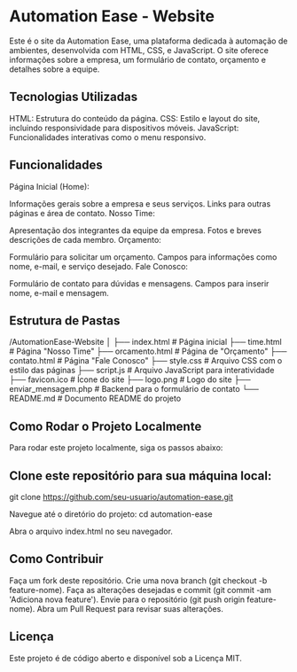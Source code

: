 # Automation Ease - Website
Este é o site da Automation Ease, uma plataforma dedicada à automação de ambientes, desenvolvida com HTML, CSS, e JavaScript. O site oferece informações sobre a empresa, um formulário de contato, orçamento e detalhes sobre a equipe.

## Tecnologias Utilizadas
HTML: Estrutura do conteúdo da página.
CSS: Estilo e layout do site, incluindo responsividade para dispositivos móveis.
JavaScript: Funcionalidades interativas como o menu responsivo.

## Funcionalidades
Página Inicial (Home):

Informações gerais sobre a empresa e seus serviços.
Links para outras páginas e área de contato.
Nosso Time:

Apresentação dos integrantes da equipe da empresa.
Fotos e breves descrições de cada membro.
Orçamento:

Formulário para solicitar um orçamento.
Campos para informações como nome, e-mail, e serviço desejado.
Fale Conosco:

Formulário de contato para dúvidas e mensagens.
Campos para inserir nome, e-mail e mensagem.

## Estrutura de Pastas
/AutomationEase-Website │ ├── index.html # Página inicial ├── time.html # Página "Nosso Time" ├── orcamento.html # Página de "Orçamento" ├── contato.html # Página "Fale Conosco" ├── style.css # Arquivo CSS com o estilo das páginas ├── script.js # Arquivo JavaScript para interatividade ├── favicon.ico # Ícone do site ├── logo.png # Logo do site ├── enviar_mensagem.php # Backend para o formulário de contato └── README.md # Documento README do projeto

## Como Rodar o Projeto Localmente
Para rodar este projeto localmente, siga os passos abaixo:

## Clone este repositório para sua máquina local:
git clone https://github.com/seu-usuario/automation-ease.git

Navegue até o diretório do projeto:
cd automation-ease

Abra o arquivo index.html no seu navegador.

## Como Contribuir
Faça um fork deste repositório.
Crie uma nova branch (git checkout -b feature-nome).
Faça as alterações desejadas e commit (git commit -am 'Adiciona nova feature').
Envie para o repositório (git push origin feature-nome).
Abra um Pull Request para revisar suas alterações.

## Licença
Este projeto é de código aberto e disponível sob a Licença MIT.
